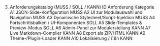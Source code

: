 3. Anforderungskatalog (MUSS / SOLL / KANN)
ID	Anforderung	Kategorie
A1	JSON-Slide-Konfiguration	MUSS
A2	UI zur Modulauswahl und Navigation	MUSS
A3	Dynamische Stylesheet/Script-Injektion	MUSS
A4	Fortschrittsbalken / UI-Komponenten	SOLL
A5	Slide-Templates & Preview-Modus	SOLL
A6	Admin-Panel zur Modulerstellung	KANN
A7	Live Markdown-Compiler	KANN
A8	Export als ZIP/HTML	KANN
A9	Theme-/Plugin-Loader	KANN
A10	Lokalisierung / i18n	KANN